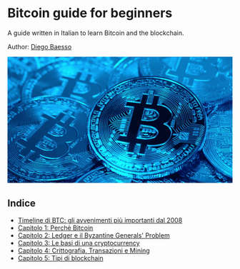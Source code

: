 # Bitcoin guide for beginners
A guide written in Italian to learn Bitcoin and the blockchain.

Author: [Diego Baesso](https://www.diegobaesso.com/)

![copertina](/img/bitcoin-blue.png)

## Indice   
+ [Timeline di BTC: gli avvenimenti più importanti dal 2008](/btc-timeline.md)
+ [Capitolo 1: Perchè Bitcoin](/capitolo1.md)
+ [Capitolo 2: Ledger e il Byzantine Generals' Problem](/capitolo2.md)
+ [Capitolo 3: Le basi di una cryptocurrency](/capitolo3.md)
+ [Capitolo 4: Crittografia, Transazioni e Mining](/capitolo4.md)
+ [Capitolo 5: Tipi di blockchain](/capitolo5.md)
